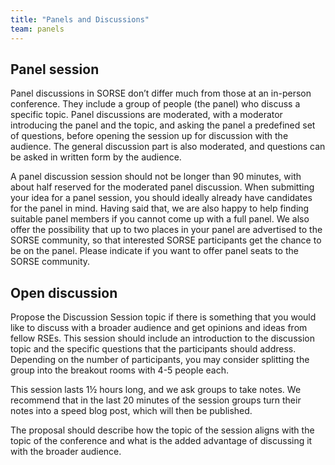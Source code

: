 ```yaml
---
title: "Panels and Discussions"
team: panels
---
```


## Panel session

Panel discussions in SORSE don’t differ much from those at an in-person conference. They include a group of people (the panel) who discuss a specific topic. Panel discussions are moderated, with a moderator introducing the panel and the topic, and asking the panel a predefined set of questions, before opening the session up for discussion with the audience. The general discussion part is also moderated, and questions can be asked in written form by the audience.

A panel discussion session should not be longer than 90 minutes, with about half reserved for the moderated panel discussion. When submitting your idea for a panel session, you should ideally already have candidates for the panel in mind. Having said that, we are also happy to help finding suitable panel members if you cannot come up with a full panel. We also offer the possibility that up to two places in your panel are advertised to the SORSE community, so that interested SORSE participants get the chance to be on the panel. Please indicate if you want to offer panel seats to the SORSE community.

## Open discussion

Propose the Discussion Session topic if there is something that you would like to discuss with a broader audience and get opinions and ideas from fellow RSEs.
This session should include an introduction to the discussion topic and the specific questions that the participants should address.
Depending on the number of participants, you may consider splitting the group into the breakout rooms with 4-5 people each.

This session lasts 1½ hours long, and we ask groups to take notes. We recommend that in the last 20 minutes of the session groups turn their notes into a speed blog post, which will  then be published.

The proposal should describe how the topic of the session aligns with the topic of the conference and what is the added advantage of discussing it with the broader audience.
